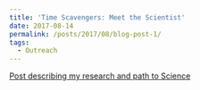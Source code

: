 ```yaml
---
title: 'Time Scavengers: Meet the Scientist'
date: 2017-08-14
permalink: /posts/2017/08/blog-post-1/
tags:
  - Outreach
---
```


[Post describing my research and path to Science](https://timescavengers.blog/2017/10/23/andy-fraas/)
